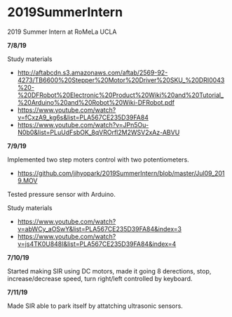 # 2019SummerIntern
2019 Summer Intern at RoMeLa UCLA

**7/8/19**

Study materials
- http://aftabcdn.s3.amazonaws.com/aftab/2569-92-4273/TB6600%20Stepper%20Motor%20Driver%20SKU_%20DRI0043%20-%20DFRobot%20Electronic%20Product%20Wiki%20and%20Tutorial_%20Arduino%20and%20Robot%20Wiki-DFRobot.pdf
- https://www.youtube.com/watch?v=fCxzA9_kg6s&list=PLA567CE235D39FA84
- https://www.youtube.com/watch?v=JPn5Ou-N0b0&list=PLuUdFsbOK_8qVROrfl2M2WSV2xAz-ABVU

**7/9/19**

Implemented two step moters control with two potentiometers.
- https://github.com/jihyopark/2019SummerIntern/blob/master/Jul09_2019.MOV

Tested pressure sensor with Arduino.

Study materials
- https://www.youtube.com/watch?v=abWCy_aOSwY&list=PLA567CE235D39FA84&index=3
- https://www.youtube.com/watch?v=js4TK0U848I&list=PLA567CE235D39FA84&index=4

**7/10/19**

Started making SIR using DC motors, made it going 8 derections, stop, increase/decrease speed, turn right/left controlled by keyboard.

**7/11/19**

Made SIR able to park itself by attatching ultrasonic sensors.
